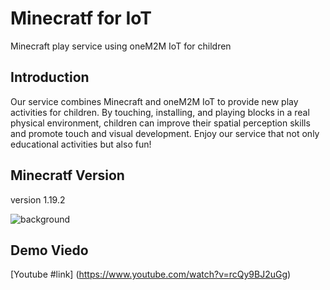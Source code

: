 # Minecratf for IoT
Minecraft play service using oneM2M IoT for children
## Introduction
Our service combines Minecraft and oneM2M IoT to provide new play activities for children. By touching, installing, and playing blocks in a real physical environment, children can improve their spatial perception skills and promote touch and visual development. Enjoy our service that not only educational activities but also fun!
## Minecratf Version
version 1.19.2

![background](https://user-images.githubusercontent.com/91197942/206459453-fd7a0652-77b8-44f5-9c24-229f463cec03.png)

## Demo Viedo
[Youtube #link] (https://www.youtube.com/watch?v=rcQy9BJ2uGg)
##
##

